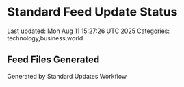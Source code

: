 # Standard Feed Update Status
Last updated: Mon Aug 11 15:27:26 UTC 2025
Categories: technology,business,world

## Feed Files Generated

Generated by Standard Updates Workflow
